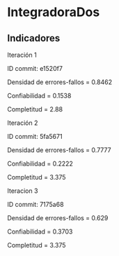 # IntegradoraDos
## Indicadores

Iteración 1

ID commit: e1520f7

   Densidad de errores-fallos = 0.8462
   
   Confiabilidad = 0.1538
   
   Completitud = 2.88

Iteración 2

ID commit: 5fa5671

   Densidad de errores-fallos = 0.7777
   
   Confiabilidad = 0.2222
   
   Completitud = 3.375
   
 Iteracion 3
 
 ID commit: 7175a68
 
   Densidad de errores-fallos = 0.629
   
   Confiabilidad = 0.3703
   
   Completitud = 3.375
